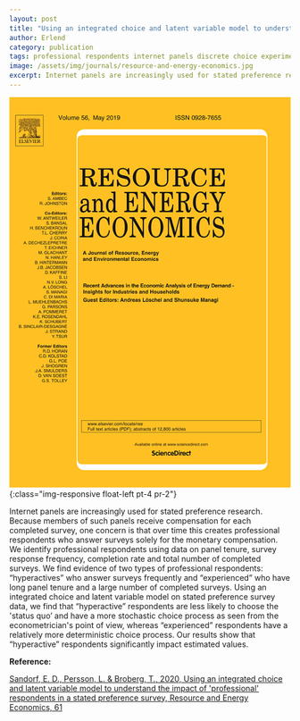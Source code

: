 ```yaml
---
layout: post
title: "Using an integrated choice and latent variable model to understand the impact of 'professional' respondents in a stated preference survey"
author: Erlend
category: publication
tags: professional respondents internet panels discrete choice experiments integrated choice and latent variable model
image: /assets/img/journals/resource-and-energy-economics.jpg
excerpt: Internet panels are increasingly used for stated preference research. Because members of such panels receive compensation for each completed survey, one concern is that over time this creates professional respondents who answer surveys solely for the monetary compensation.
---
```


![Resource and Energy Economics](/assets/img/journals/resource-and-energy-economics.jpg){:class="img-responsive float-left pt-4 pr-2"}

Internet panels are increasingly used for stated preference research. Because members of such panels receive compensation for each completed survey, one concern is that over time this creates professional respondents who answer surveys solely for the monetary compensation. We identify professional respondents using data on panel tenure, survey response frequency, completion rate and total number of completed surveys. We find evidence of two types of professional respondents: “hyperactives” who answer surveys frequently and “experienced” who have long panel tenure and a large number of completed surveys. Using an integrated choice and latent variable model on stated preference survey data, we find that “hyperactive” respondents are less likely to choose the 'status quo’ and have a more stochastic choice process as seen from the econometrician's point of view, whereas “experienced” respondents have a relatively more deterministic choice process. Our results show that “hyperactive” respondents significantly impact estimated values.

**Reference:**

[Sandorf, E. D., Persson, L. & Broberg, T., 2020, Using an integrated choice and latent variable model to understand the impact of 'professional' respondents in a stated preference survey, Resource and Energy Economics, 61 ](https://www.sciencedirect.com/science/article/abs/pii/S0928765518304548)
